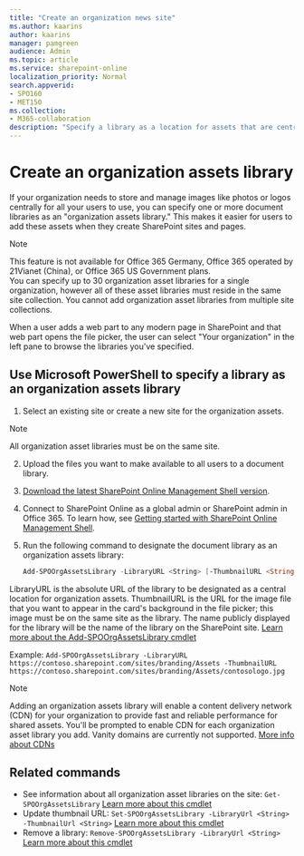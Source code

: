 ```yaml
---
title: "Create an organization news site"
ms.author: kaarins
author: kaarins
manager: pamgreen
audience: Admin
ms.topic: article
ms.service: sharepoint-online
localization_priority: Normal
search.appverid:
- SPO160
- MET150
ms.collection:  
- M365-collaboration
description: "Specify a library as a location for assets that are centrally stored and managed in your organization."
---
```


# Create an organization assets library

If your organization needs to store and manage images like photos or logos centrally for all your users to use, you can specify one or more document libraries as an "organization assets library." This makes it easier for users to add these assets when they create SharePoint sites and pages.

> [!NOTE]
> This feature is not available for Office 365 Germany, Office 365 operated by 21Vianet (China), or Office 365 US Government plans. <br>You can specify up to 30 organization asset libraries for a single organization, however all of these asset libraries must reside in the same site collection. You cannot add organization asset libraries from multiple site collections.

When a user adds a web part to any modern page in SharePoint and that web part opens the file picker, the user can select "Your organization" in the left pane to browse the libraries you've specified. 

## Use Microsoft PowerShell to specify a library as an organization assets library
  
1. Select an existing site or create a new site for the organization assets.

> [!NOTE]
> All organization asset libraries must be on the same site.

2. Upload the files you want to make available to all users to a document library.

3. [Download the latest SharePoint Online Management Shell version](https://go.microsoft.com/fwlink/p/?LinkId=255251).
    
4. Connect to SharePoint Online as a global admin or SharePoint admin in Office 365. To learn how, see [Getting started with SharePoint Online Management Shell](/powershell/sharepoint/sharepoint-online/connect-sharepoint-online).
    
5. Run the following command to designate the document library as an organization assets library:
  
    ```PowerShell
    Add-SPOOrgAssetsLibrary -LibraryURL <String> [-ThumbnailURL <String>] 
    ```

LibraryURL is the absolute URL of the library to be designated as a central location for organization assets. ThumbnailURL is the URL for the image file that you want to appear in the card's background in the file picker; this image must be on the same site as the library. The name publicly displayed for the library will be the name of the library on the SharePoint site. [Learn more about the Add-SPOOrgAssetsLibrary cmdlet](/powershell/module/sharepoint-online/add-spoorgassetslibrary)

Example: `Add-SPOOrgAssetsLibrary -LibraryURL https://contoso.sharepoint.com/sites/branding/Assets -ThumbnailURL https://contoso.sharepoint.com/sites/branding/Assets/contosologo.jpg`


> [!NOTE]
> Adding an organization assets library will enable a content delivery network (CDN) for your organization to provide fast and reliable performance for shared assets. You'll be prompted to enable CDN for each organization asset library you add. Vanity domains are currently not supported. [More info about CDNs](/office365/enterprise/content-delivery-networks)

 
## Related commands 

- See information about all organization asset libraries on the site: `Get-SPOOrgAssetsLibrary` [Learn more about this cmdlet](/powershell/module/sharepoint-online/get-spoorgassetslibrary) 
- Update thumbnail URL: `Set-SPOOrgAssetsLibrary -LibraryUrl <String> -ThumbnailUrl <String>` [Learn more about this cmdlet](/powershell/module/sharepoint-online/set-spoorgassetslibrary) 
- Remove a library: `Remove-SPOOrgAssetsLibrary -LibraryUrl <String>` [Learn more about this cmdlet](/powershell/module/sharepoint-online/remove-spoorgassetslibrary)
